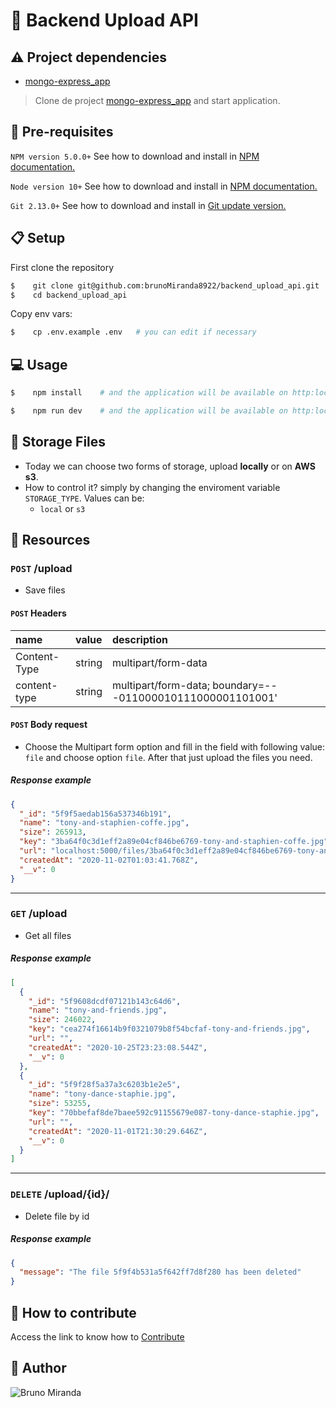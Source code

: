 # :file_folder: Backend Upload API

## :warning: Project dependencies

- [mongo-express_app][1]

> Clone de project [mongo-express_app][1] and start application.

## :pencil: Pre-requisites

`NPM version 5.0.0+` See how to download and install in [NPM documentation.][2]

`Node version 10+` See how to download and install in [NPM documentation.][2]

`Git 2.13.0+` See how to download and install in [Git update version.][3]

## :clipboard: Setup

First clone the repository
```sh
$    git clone git@github.com:brunoMiranda8922/backend_upload_api.git
$    cd backend_upload_api
```

Copy env vars:
```sh
$    cp .env.example .env   # you can edit if necessary
```

## :computer: Usage

```sh
$    npm install    # and the application will be available on http:localhost:5000/
```

```sh
$    npm run dev    # and the application will be available on http:localhost:5000/
```
## :minidisc: Storage Files

- Today we can choose two forms of storage, upload **locally** or on **AWS s3**.
- How to control it? simply by changing the enviroment variable `STORAGE_TYPE`. Values can be:
    - `local` or `s3`

## :book: Resources

### `POST` /upload
- Save files

#### `POST` Headers
| name | value  | description |
| :--- | :----- | :---------- |
| Content-Type | string | multipart/form-data |
| content-type | string | multipart/form-data; boundary=---011000010111000001101001' |

#### `POST` Body request

- Choose the Multipart form option and fill in the field with following value: `file` and choose option `file`. After that just upload the files  you need.

##### Response example

```json
{
  "_id": "5f9f5aedab156a537346b191",
  "name": "tony-and-staphien-coffe.jpg",
  "size": 265913,
  "key": "3ba64f0c3d1eff2a89e04cf846be6769-tony-and-staphien-coffe.jpg",
  "url": "localhost:5000/files/3ba64f0c3d1eff2a89e04cf846be6769-tony-and-staphien-coffe.jpg",
  "createdAt": "2020-11-02T01:03:41.768Z",
  "__v": 0
}
```

---
### `GET` /upload
- Get all files

##### Response example

```json
[
  {
    "_id": "5f9608dcdf07121b143c64d6",
    "name": "tony-and-friends.jpg",
    "size": 246022,
    "key": "cea274f16614b9f0321079b8f54bcfaf-tony-and-friends.jpg",
    "url": "",
    "createdAt": "2020-10-25T23:23:08.544Z",
    "__v": 0
  },
  {
    "_id": "5f9f28f5a37a3c6203b1e2e5",
    "name": "tony-dance-staphie.jpg",
    "size": 53255,
    "key": "70bbefaf8de7baee592c91155679e087-tony-dance-staphie.jpg",
    "url": "",
    "createdAt": "2020-11-01T21:30:29.646Z",
    "__v": 0
  }
]
```

---
### `DELETE` /upload/{id}/
- Delete file by id

##### Response example

```json
{
  "message": "The file 5f9f4b531a5f642ff7d8f280 has been deleted"
}
```
## :facepunch: How to contribute

Access the link to know how to [Contribute](./CONTRIBUTING.md)


## :boy: Author

![Bruno Miranda](https://avatars3.githubusercontent.com/u/36895444?s=460&u=1050d3ca39dd6abf623f239b965dbf6508541f11&v=4)

[1]:https://github.com/brunoMiranda8922/mongo-express_app
[2]: https://docs.npmjs.com/downloading-and-installing-node-js-and-npm
[3]: https://gist.github.com/YuMS/6d7639d80b17523f6f01d90f285da509
